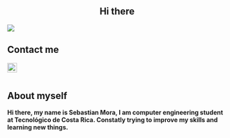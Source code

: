 <h2 align="center"> <b> Hi there </br></h2>


![](https://komarev.com/ghpvc/?username=sebas-mora28)


## Contact me 


<a href="https://twitter.com/sebasmora_2000">
  <img align="left" alt="migue_mesen | Twitter" width="22px" src="https://raw.githubusercontent.com/peterthehan/peterthehan/master/assets/twitter.svg" />
</a>



</br>
</br>

## About myself

Hi there, my name is Sebastian Mora, I am computer engineering student at Tecnológico de Costa Rica. Constatly trying to improve my skills and learning new things.  